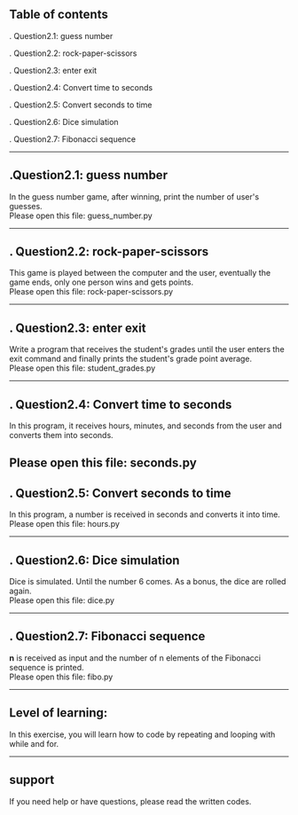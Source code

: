 
## Table of contents

 . Question2.1: guess number

 . Question2.2: rock-paper-scissors

 . Question2.3: enter exit

 . Question2.4: Convert time to seconds

 . Question2.5: Convert seconds to time

 . Question2.6: Dice simulation

 . Question2.7: Fibonacci sequence

---
## .Question2.1: guess number
In the guess number game, after winning, print the number of user's guesses.  
Please open this file: guess_number.py

---
## . Question2.2: rock-paper-scissors
This game is played between the computer and the user, eventually the game ends, only one person wins and gets points.  
Please open this file: rock-paper-scissors.py

---
## . Question2.3: enter exit
Write a program that receives the student's grades until the user enters the exit command and finally prints the student's grade point average.  
Please open this file: student_grades.py

---
## . Question2.4: Convert time to seconds

In this program, it receives hours, minutes, and seconds from the user and converts them into seconds.  

Please open this file: seconds.py
---
## . Question2.5: Convert seconds to time
In this program, a number is received in seconds and converts it into time.  
Please open this file: hours.py

---
## . Question2.6: Dice simulation
Dice is simulated. Until the number 6 comes. As a bonus, the dice are rolled again.  
Please open this file: dice.py

---
## . Question2.7: Fibonacci sequence
**n** is received as input and the number of n elements of the Fibonacci sequence is printed.  
Please open this file: fibo.py

---
## Level of learning:
In this exercise, you will learn how to code by repeating and looping with while and for.

---
## support
If you need help or have questions, please read the written codes.
